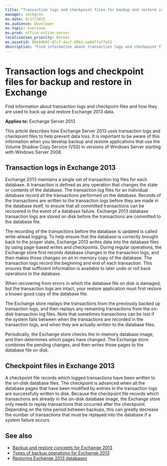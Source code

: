 ```yaml
---
title: "Transaction logs and checkpoint files for backup and restore in Exchange"
manager: sethgros
ms.date: 9/17/2015
ms.audience: Developer
ms.topic: overview
ms.prod: office-online-server
localization_priority: Normal
ms.assetid: 80e04b9f-87c7-4acf-89b1-aa66ffaf7e53
description: "Find information about transaction logs and checkpoint files and how they are used to back up and restore Exchange 2013 data."
---
```


# Transaction logs and checkpoint files for backup and restore in Exchange

Find information about transaction logs and checkpoint files and how they are used to back up and restore Exchange 2013 data.
  
**Applies to:** Exchange Server 2013 
  
This article describes how Exchange Server 2013 uses transaction logs and checkpoint files to help prevent data loss. It is important to be aware of this information when you develop backup and restore applications that use the Volume Shadow Copy Service (VSS) in versions of Windows Server starting with Windows Server 2008.
  
## Transaction logs in Exchange 2013

Exchange 2013 maintains a single set of transaction log files for each database. A transaction is defined as any operation that changes the state or contents of the database. The transaction log files for an individual database record all the transactions performed on the database. Records of the transactions are written to the transaction logs before they are made in the database itself, to ensure that all committed transactions can be recovered in the event of a database failure. Exchange 2013 database transaction logs are stored on disk before the transactions are committed to the database file. 
  
The recording of the transactions before the database is updated is called write-ahead logging. To help ensure that the database is correctly brought back to the proper state, Exchange 2013 writes data into the database files by using page-based writes and checkpoints. During regular operations, the Exchange store first records database changes in the transaction logs, and then makes those changes on an in-memory copy of the database. The transaction logs record the beginning and end of each transaction. This ensures that sufficient information is available to later undo or roll back operations in the database.
  
When recovering from errors in which the database file on disk is damaged, but the transaction logs are intact, your restore application must first restore a known good copy of the database file.
  
The Exchange store replays the transactions from the previously backed up transaction logs, and then replays any remaining transactions from the on-disk transaction log files. Note that sometimes transactions can be lost if the system fails between when the transactions are recorded in the transaction logs, and when they are actually written to the database files. 
  
Periodically, the Exchange store checks the in-memory database image, and then determines which pages have changed. The Exchange store combines the pending changes, and then writes those pages to the database file on disk.
  
## Checkpoint files in Exchange 2013

A checkpoint file records which logged transactions have been written to the on-disk database files. The checkpoint is advanced when all the database pages that have been modified by entries in the transaction logs are successfully written to disk. Because the checkpoint file records which transactions are already in the on-disk database image, the Exchange store only needs to replay transactions that occurred after the checkpoint. Depending on the time period between backups, this can greatly decrease the number of transactions that must be replayed into the database if a system failure occurs.
  
## See also

- [Backup and restore concepts for Exchange 2013](backup-and-restore-concepts-for-exchange-2013.md)
- [Types of backup operations for Exchange 2013](types-of-backup-operations-for-exchange-2013.md)
- [Restoring Exchange 2013 databases](restoring-exchange-2013-databases.md)
    

